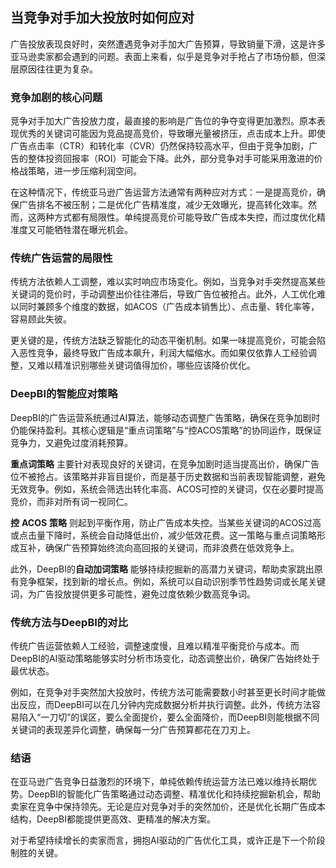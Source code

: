 ## **当竞争对手加大投放时如何应对**

广告投放表现良好时，突然遭遇竞争对手加大广告预算，导致销量下滑，这是许多亚马逊卖家都会遇到的问题。表面上来看，似乎是竞争对手抢占了市场份额，但深层原因往往更为复杂。

### **竞争加剧的核心问题**

竞争对手加大广告投放力度，最直接的影响是广告位的争夺变得更加激烈。原本表现优秀的关键词可能因为竞品提高竞价，导致曝光量被挤压，点击成本上升。即使广告点击率（CTR）和转化率（CVR）仍然保持较高水平，但由于竞争加剧，广告的整体投资回报率（ROI）可能会下降。此外，部分竞争对手可能采用激进的价格战策略，进一步压缩利润空间。

在这种情况下，传统亚马逊广告运营方法通常有两种应对方式：一是提高竞价，确保广告排名不被压制；二是优化广告精准度，减少无效曝光，提高转化效率。然而，这两种方式都有局限性。单纯提高竞价可能导致广告成本失控，而过度优化精准度又可能牺牲潜在曝光机会。

### **传统广告运营的局限性**

传统方法依赖人工调整，难以实时响应市场变化。例如，当竞争对手突然提高某些关键词的竞价时，手动调整出价往往滞后，导致广告位被抢占。此外，人工优化难以同时兼顾多个维度的数据，如ACOS（广告成本销售比）、点击量、转化率等，容易顾此失彼。

更关键的是，传统方法缺乏智能化的动态平衡机制。如果一味提高竞价，可能会陷入恶性竞争，最终导致广告成本飙升，利润大幅缩水。而如果仅依靠人工经验调整，又难以精准识别哪些关键词值得加价，哪些应该降价优化。

### **DeepBI的智能应对策略**

DeepBI的广告运营系统通过AI算法，能够动态调整广告策略，确保在竞争加剧时仍能保持盈利。其核心逻辑是“重点词策略”与“控ACOS策略”的协同运作，既保证竞争力，又避免过度消耗预算。

**重点词策略** 主要针对表现良好的关键词，在竞争加剧时适当提高出价，确保广告位不被抢占。该策略并非盲目提价，而是基于历史数据和当前表现智能调整，避免无效竞争。例如，系统会筛选出转化率高、ACOS可控的关键词，仅在必要时提高竞价，而非对所有词一视同仁。

**控** **ACOS** **策略** 则起到平衡作用，防止广告成本失控。当某些关键词的ACOS过高或点击量下降时，系统会自动降低出价，减少低效花费。这一策略与重点词策略形成互补，确保广告预算始终流向高回报的关键词，而非浪费在低效竞争上。

此外，DeepBI的**自动加词策略** 能够持续挖掘新的高潜力关键词，帮助卖家跳出原有竞争框架，找到新的增长点。例如，系统可以自动识别季节性趋势词或长尾关键词，为广告投放提供更多可能性，避免过度依赖少数高竞争词。

### **传统方法与DeepBI的对比**

传统广告运营依赖人工经验，调整速度慢，且难以精准平衡竞价与成本。而DeepBI的AI驱动策略能够实时分析市场变化，动态调整出价，确保广告始终处于最优状态。

例如，在竞争对手突然加大投放时，传统方法可能需要数小时甚至更长时间才能做出反应，而DeepBI可以在几分钟内完成数据分析并执行调整。此外，传统方法容易陷入“一刀切”的误区，要么全面提价，要么全面降价，而DeepBI则能根据不同关键词的表现差异化调整，确保每一分广告预算都花在刀刃上。

### **结语**

在亚马逊广告竞争日益激烈的环境下，单纯依赖传统运营方法已难以维持长期优势。DeepBI的智能化广告策略通过动态调整、精准优化和持续挖掘新机会，帮助卖家在竞争中保持领先。无论是应对竞争对手的突然加价，还是优化长期广告成本结构，DeepBI都能提供更高效、更精准的解决方案。

对于希望持续增长的卖家而言，拥抱AI驱动的广告优化工具，或许正是下一个阶段制胜的关键。